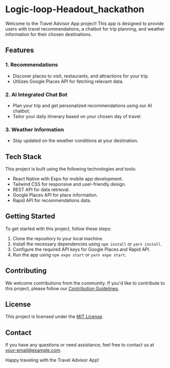 # Logic-loop-Headout_hackathon

Welcome to the Travel Advisor App project! This app is designed to provide users with travel recommendations, a chatbot for trip planning, and weather information for their chosen destinations.

## Features

### 1. Recommendations
- Discover places to visit, restaurants, and attractions for your trip.
- Utilizes Google Places API for fetching relevant data.

### 2. AI Integrated Chat Bot
- Plan your trip and get personalized recommendations using our AI chatbot.
- Tailor your daily itinerary based on your chosen day of travel.

### 3. Weather Information
- Stay updated on the weather conditions at your destination.

## Tech Stack

This project is built using the following technologies and tools:
- React Native with Expo for mobile app development.
- Tailwind CSS for responsive and user-friendly design.
- REST API for data retrieval.
- Google Places API for place information.
- Rapid API for recommendations data.

## Getting Started

To get started with this project, follow these steps:

1. Clone the repository to your local machine.
2. Install the necessary dependencies using `npm install` or `yarn install`.
3. Configure the required API keys for Google Places and Rapid API.
4. Run the app using `npm expo start` or `yarn expo start`.

## Contributing

We welcome contributions from the community. If you'd like to contribute to this project, please follow our [Contribution Guidelines](CONTRIBUTING.md).

## License

This project is licensed under the [MIT License](LICENSE).

## Contact

If you have any questions or need assistance, feel free to contact us at [your-email@example.com](mailto:your-email@example.com).

Happy traveling with the Travel Advisor App!
